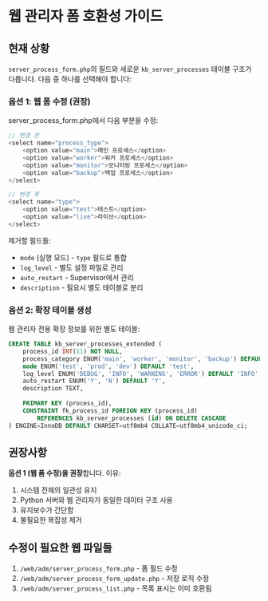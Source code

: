 # 웹 관리자 폼 호환성 가이드

## 현재 상황

`server_process_form.php`의 필드와 새로운 `kb_server_processes` 테이블 구조가 다릅니다. 
다음 중 하나를 선택해야 합니다:

### 옵션 1: 웹 폼 수정 (권장)

server_process_form.php에서 다음 부분을 수정:

```php
// 변경 전
<select name="process_type">
    <option value="main">메인 프로세스</option>
    <option value="worker">워커 프로세스</option>
    <option value="monitor">모니터링 프로세스</option>
    <option value="backup">백업 프로세스</option>
</select>

// 변경 후
<select name="type">
    <option value="test">테스트</option>
    <option value="live">라이브</option>
</select>
```

제거할 필드들:
- `mode` (실행 모드) - `type` 필드로 통합
- `log_level` - 별도 설정 파일로 관리
- `auto_restart` - Supervisor에서 관리
- `description` - 필요시 별도 테이블로 분리

### 옵션 2: 확장 테이블 생성

웹 관리자 전용 확장 정보를 위한 별도 테이블:

```sql
CREATE TABLE kb_server_processes_extended (
    process_id INT(11) NOT NULL,
    process_category ENUM('main', 'worker', 'monitor', 'backup') DEFAULT 'main',
    mode ENUM('test', 'prod', 'dev') DEFAULT 'test',
    log_level ENUM('DEBUG', 'INFO', 'WARNING', 'ERROR') DEFAULT 'INFO',
    auto_restart ENUM('Y', 'N') DEFAULT 'Y',
    description TEXT,
    
    PRIMARY KEY (process_id),
    CONSTRAINT fk_process_id FOREIGN KEY (process_id) 
        REFERENCES kb_server_processes (id) ON DELETE CASCADE
) ENGINE=InnoDB DEFAULT CHARSET=utf8mb4 COLLATE=utf8mb4_unicode_ci;
```

## 권장사항

**옵션 1 (웹 폼 수정)을 권장**합니다. 이유:
1. 시스템 전체의 일관성 유지
2. Python 서버와 웹 관리자가 동일한 데이터 구조 사용
3. 유지보수가 간단함
4. 불필요한 복잡성 제거

## 수정이 필요한 웹 파일들

1. `/web/adm/server_process_form.php` - 폼 필드 수정
2. `/web/adm/server_process_form_update.php` - 저장 로직 수정
3. `/web/adm/server_process_list.php` - 목록 표시는 이미 호환됨